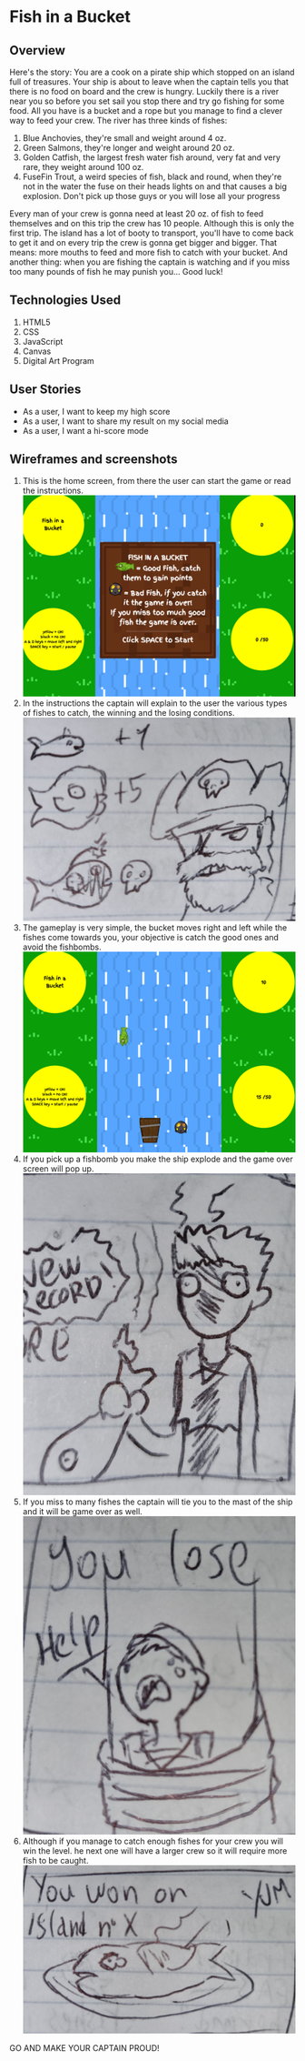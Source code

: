 # Fish in a Bucket

## Overview
Here's the story: 
You are a cook on a pirate ship which stopped on an island full of treasures. Your ship is about to leave when the captain tells you that there is 
no food on board and the crew is hungry. Luckily there is a river near you so before you set sail
you stop there and try go fishing for some food. All you have is a bucket and a rope but you manage to find a clever way to feed your crew.
The river has three kinds of fishes:
1. Blue Anchovies, they're small and weight around 4 oz.
2. Green Salmons, they're longer and weight around 20 oz.
3. Golden Catfish, the largest fresh water fish around, very fat and very rare, they weight around 100 oz.
4. FuseFin Trout, a weird species of fish, black and round, when they're not in the water the fuse on their heads lights on and that causes a big explosion. Don't pick up those guys or you will lose all your progress

Every man of your crew is gonna need at least 20 oz. of fish to feed themselves and on this trip the crew has 10 people.
Although this is only the first trip. The island has a lot of booty to transport, you'll have to come back to get it and on every trip the crew is gonna get bigger and bigger.
That means: more mouths to feed and more fish to catch with your bucket.
And another thing: when you are fishing the captain is watching and if you miss too many pounds of fish he may punish you...
Good luck!

## Technologies Used
1. HTML5
2. CSS
3. JavaScript
4. Canvas
5. Digital Art Program

## User Stories
- As a user, I want to keep my high score
- As a user, I want to share my result on my social media
- As a user, I want a hi-score mode

## Wireframes and screenshots
1. This is the home screen, from there the user can start the game or read the instructions.
  ![home-screen](img/screenshot-start.png)
2. In the instructions the captain will explain to the user the various types of fishes to catch, the winning and the losing conditions.
  ![instructions](img/instructions.jpg)
3. The gameplay is very simple, the bucket moves right and left while the fishes come towards you, your objective is catch the good ones and avoid the fishbombs. ![gameplay](img/screenshot-gameplay.png)
4. If you pick up a fishbomb you make the ship explode and the game over screen will pop up. ![gameover-bomb](img/gameover-bomb.jpg)
5. If you miss to many fishes the captain will tie you to the mast of the ship and it will be game over as well. ![gameover-miss](img/gameover-miss.jpg)
6. Although if you manage to catch enough fishes for your crew you will win the level. he next one will have a larger crew so it will require more fish to be caught. ![win](img/youwin.jpg)

GO AND MAKE YOUR CAPTAIN PROUD!



